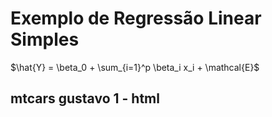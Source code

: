 # Exemplo de Regressão Linear Simples
$\hat{Y} = \beta_0 + \sum_{i=1}^p \beta_i x_i + \mathcal{E}$

## mtcars gustavo 1 - html
